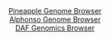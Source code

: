<div id="Pineapple_Genome_Browser" align="center">
  <a href="https://igv.org/app/?sessionURL=blob:zZNda9swFIb_i6BlA8e27MSJDWWkXZJ6SdOtmZt.UIxsy45SS3Il2fki_31q2NjNCs3FxkAXR4cjnfe8erQDDRaScAYC4JiwY0IIDCAXfDVDtCrxFFEsQZCjUmIDCJxjgVmKQbADOZIKRTcTfXKhVCUDyyKqalHECm5K10QUbTlDK2mmnFoXvCxRwgVSXEjrXKCGW6RoWiucoKoydW_X7FgZUshCZbXgTHKrwqyIV_q..FcqLjDjFMe0LhU5CIi1Hq0xM3P0qT.f9dMUSznGmzA764_D_q07iB5G3sVDdH05j7z56YwUDKla4LNzZ_DSE.70Zn3inBeTZut_1wEdz64mX8N2.8T9fDpYV0RgeQa7sOf2Oj7saXMIy_D6f5pbL3Lk7NdLL4wuN9N7UmT1JDxxhjzrhcmVSBbrwRuT7w1Q8rTWNIB0IboBtA3X9oyO47VeQ9gzbNvX_ghOQPD4ZAAlUPqsyx93QG0qzQyQ.KU.4GMALjIsQNDybbsLfd_ptLtt2_fh3tiBWpR_z9xhdON3bafvOF6ck1JpoLNYskqaiDGzSXOz2B7p5vT5LixmvLmi0e2XJVVwNJ5lyP12d8_fpEi3PjygHvQ9iv4Jd.8RYqrkWNgc5FFN2Nijt1nYrWUx3C593owGrtQf7s8WvYJ0nD05FxQpXa8zevuTuAYJgpjSiYZIkpCSqM1cO8lXIICOq8EFKS.5JhGIIvlgG7YBO_bH34C6.6f9Dw--">Pineapple Genome Browser</a>
</div>
<div id="Alphonso_Genome_Browser" align="center">
  <a href="https://igv.org/app/?sessionURL=blob:zZRfb9owFMW_i6VVmxTyFwiJVE2MAqvaFa0spKOqoktwglvHNrYTCojvPhdt2ksnlYdNk_xgX9m.5xz_5D1qsFSEMxQj3_Y6tuchC6kV30yhEhTfQIUVigugCltI4gJLzHKM4j0qQGlIbq_NyZXWQsWOQ7RoVcBKbqvAhgp2nMFG2TmvnAGnFBZcguZSOZ8kNNwhZdPa4AUIYZvegd1xlqDBASpWnCnuCMzKbGPuy36VshIzXuGsqqkmRwGZ0WM0Lu0CPvbTaT_PsVJXeHu5PO9fXfZnwTCZj7uDeTL5nCbd9GxKSga6lvj8cZfnY07lbj26a8_YKG0nk3Ux3PZW5bvg4mz4LIjE6twLvV7Q60RuZIIhbImf_yfPZpATfTdiMFayHj6N1jqh1eD7xWR2cVeFeDt8zbfnooOFKM9rwwHKVzKMPdcK3K7V8butl6nXs9xjOpITFN8_WEhLyJ_M9vs90lthaEEKr.sjOBbicokliluR64ZeFPmddth2o8g7WHtUS_r3oh0lt1Ho.n3f72YFodqgvMwUE8oGxuwmL.xyd2KWkyaV0.sVLe_qMZGh3u4en5Wqv1ePX_6QpYVM6.PzGaNvUfRPqHuLEFsvTkUNxNXoWwjAJjfzaCVmX1PJE5Hw4bz9ajwvf89p0RRcVqDNflMxy5.0NSAJMG0KDVFkQSjR29SkyDco9vzAQItyTrmhEMly8d61XMvruB9.wxkcHg4_AA--">Alphonso Genome Browser</a>
</div>


<div id="DAF_Genomics_Browser" align="center">
  <a href="https://igv.org/app/?sessionURL=blob:tZFra9swFIb_iyD9ZDuWfDeE4bXNFpIuNKmX0VKCZh_H6izLk.SlWch_n3A7BrswBh1IQuJc3lfnOaIvIBUTLUoRcXDgYIwspGqxX1PeNfCOclAorWijwEISKpDQFoDSI6qo0jRfLUxlrXWn0vG4pJW9g1ZwVihHeQ7tbCV6XYNJtYlDOf0qWrpXTiG4SdZ0TJuuFq0SY1oUoJTtjjtod9s9Ncf32HZoCVveN5oNqltjwhgrnYoat6wt4fEvRv6DslnsVbZZZ0P9HA6zcpLNZ9l77zK_fROe3.bLt5s83Jyt2a6lupcwuR6RqS7XzPf7eXVQ5w_NxSK4YeQqW11nI._i7PKxYxLUBEc49uIg9hJ0slAjit5AQEUtcYp9KyKxRXzffr56QWimIAVD6d29hbSkxSeTfndE.tAZVEjB536gZiEhS5AotRPXjXCSkMCPfDdJ8Mk6ol42L8xymq.SyCUZIaHzkXKjX7FmGKAR.jX4UiB_6mz2v4LiEVmEy6itpktZ4q7Yzb0Hd0ReB7PsQ_w7UL5r_P_xY5WQnGoTeno.Y6GN0ePQ6h9cvNP96Rs-">DAF Genomics Browser</a>
</div>
